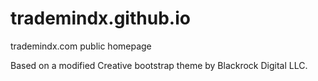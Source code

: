 # trademindx.github.io

trademindx.com public homepage

Based on a modified Creative bootstrap theme by Blackrock Digital LLC.